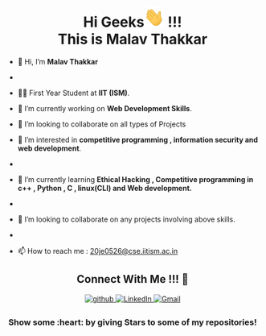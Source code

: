 <h1 align='center'> Hi Geeks<img src="https://raw.githubusercontent.com/ABSphreak/ABSphreak/master/gifs/Hi.gif"  width="40" height="40"> !!!<br> This is Malav Thakkar</h1>


- 👋 Hi, I’m <b>Malav Thakkar</b>
- 
- 👨‍💻 First Year Student at <b>IIT (ISM)</b>.

- 🔭 I’m currently working on <b>Web Development Skills</b>.
 
- 👯 I’m looking to collaborate on all types of Projects

- 👀 I’m interested in <b>competitive programming , information security and web development</b>.
- 
- 🌱 I’m currently learning <b>Ethical Hacking , Competitive programming in c++ , Python , C , linux(CLI) and Web development.</b>
- 
- 💞️ I’m looking to collaborate on any projects involving above skills.
- 
- 📫 How to reach me : 20je0526@cse.iitism.ac.in

</div>

<h2 align="center">Connect With Me !!! 🤝</h2> 

<p align="center">
<a href="https://github.com/malav22" target="_blank">
<img src=https://img.shields.io/badge/github-%2324292e.svg?&style=for-the-badge&logo=github&logoColor=white alt=github style="margin-bottom: 5px;" />
</a>
<a href="https://www.linkedin.com/in/malav-thakkar-011517200/" target="_blank">
<img alt="LinkedIn" src="https://img.shields.io/badge/linkedin%20-%230077B5.svg?&style=for-the-badge&logo=linkedin&logoColor=white"/>
</a>
<a href="mailto:20je0526@cse.iitism.ac.in">
<img alt="Gmail" src="https://img.shields.io/badge/Gmail-D14836?style=for-the-badge&logo=gmail&logoColor=white" />
</a>
</p> 

<h3 align="center">Show some :heart: by giving <b>Stars</b> to some of my repositories! </h3>
